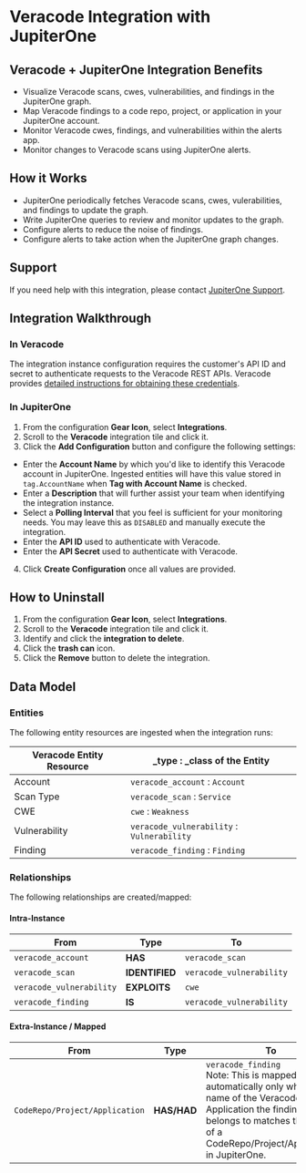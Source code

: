 # Veracode Integration with JupiterOne

## Veracode + JupiterOne Integration Benefits

- Visualize Veracode scans, cwes, vulnerabilities, and findings in the
  JupiterOne graph.
- Map Veracode findings to a code repo, project, or application in your
  JupiterOne account.
- Monitor Veracode cwes, findings, and vulnerabilities within the alerts app.
- Monitor changes to Veracode scans using JupiterOne alerts.

## How it Works

- JupiterOne periodically fetches Veracode scans, cwes, vulerabilities, and
  findings to update the graph.
- Write JupiterOne queries to review and monitor updates to the graph.
- Configure alerts to reduce the noise of findings.
- Configure alerts to take action when the JupiterOne graph changes.

## Support

If you need help with this integration, please contact
[JupiterOne Support](https://community.askj1.com).

## Integration Walkthrough

### In Veracode

The integration instance configuration requires the customer's API ID and secret
to authenticate requests to the Veracode REST APIs. Veracode provides [detailed
instructions for obtaining these credentials][1].

### In JupiterOne

1. From the configuration **Gear Icon**, select **Integrations**.
2. Scroll to the **Veracode** integration tile and click it.
3. Click the **Add Configuration** button and configure the following settings:

- Enter the **Account Name** by which you'd like to identify this Veracode
  account in JupiterOne. Ingested entities will have this value stored in
  `tag.AccountName` when **Tag with Account Name** is checked.
- Enter a **Description** that will further assist your team when identifying
  the integration instance.
- Select a **Polling Interval** that you feel is sufficient for your monitoring
  needs. You may leave this as `DISABLED` and manually execute the integration.
- Enter the **API ID** used to authenticate with Veracode.
- Enter the **API Secret** used to authenticate with Veracode.

4. Click **Create Configuration** once all values are provided.

## How to Uninstall

1. From the configuration **Gear Icon**, select **Integrations**.
2. Scroll to the **Veracode** integration tile and click it.
3. Identify and click the **integration to delete**.
4. Click the **trash can** icon.
5. Click the **Remove** button to delete the integration.

## Data Model

### Entities

The following entity resources are ingested when the integration runs:

| Veracode Entity Resource | \_type : \_class of the Entity             |
| ------------------------ | ------------------------------------------ |
| Account                  | `veracode_account` : `Account`             |
| Scan Type                | `veracode_scan` : `Service`                |
| CWE                      | `cwe` : `Weakness`                         |
| Vulnerability            | `veracode_vulnerability` : `Vulnerability` |
| Finding                  | `veracode_finding` : `Finding`             |

### Relationships

The following relationships are created/mapped:

#### Intra-Instance

| From                     | Type           | To                       |
| ------------------------ | -------------- | ------------------------ |
| `veracode_account`       | **HAS**        | `veracode_scan`          |
| `veracode_scan`          | **IDENTIFIED** | `veracode_vulnerability` |
| `veracode_vulnerability` | **EXPLOITS**   | `cwe`                    |
| `veracode_finding`       | **IS**         | `veracode_vulnerability` |

#### Extra-Instance / Mapped

| From                           | Type        | To                                                                                                                                                                                                 |
| ------------------------------ | ----------- | -------------------------------------------------------------------------------------------------------------------------------------------------------------------------------------------------- |
| `CodeRepo/Project/Application` | **HAS/HAD** | `veracode_finding` <br> Note: This is mapped automatically only when the name of the Veracode Application the finding belongs to matches the name of a CodeRepo/Project/Application in JupiterOne. |

[1]: https://help.veracode.com/reader/lsoDk5r2cv~YrwLQSI7lfw/6UdIc6di0T5_Lo6qTHTpNA
